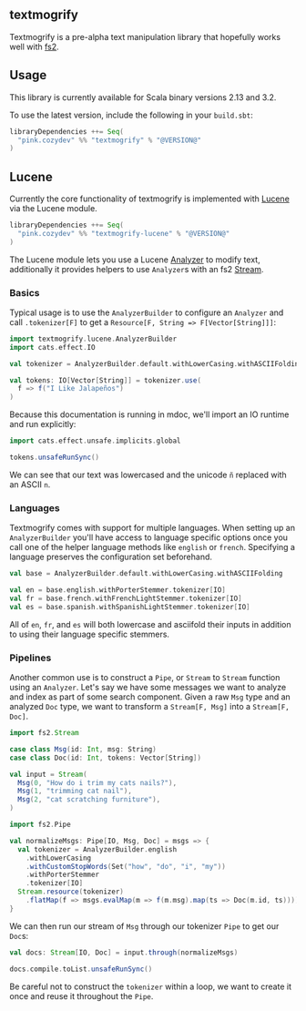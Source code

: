 ## textmogrify

Textmogrify is a pre-alpha text manipulation library that hopefully works well with [fs2][fs2].

## Usage

This library is currently available for Scala binary versions 2.13 and 3.2.

To use the latest version, include the following in your `build.sbt`:

```scala
libraryDependencies ++= Seq(
  "pink.cozydev" %% "textmogrify" % "@VERSION@"
)
```

## Lucene

Currently the core functionality of textmogrify is implemented with [Lucene][lucene] via the Lucene module.

```scala
libraryDependencies ++= Seq(
  "pink.cozydev" %% "textmogrify-lucene" % "@VERSION@"
)
```

The Lucene module lets you use a Lucene [Analyzer][analyzer] to modify text, additionally it provides helpers to use `Analyzer`s with an fs2 [Stream][stream].


### Basics

Typical usage is to use the `AnalyzerBuilder` to configure an `Analyzer` and call `.tokenizer[F]` to get a `Resource[F, String => F[Vector[String]]]`:

```scala mdoc:silent
import textmogrify.lucene.AnalyzerBuilder
import cats.effect.IO

val tokenizer = AnalyzerBuilder.default.withLowerCasing.withASCIIFolding.tokenizer[IO]

val tokens: IO[Vector[String]] = tokenizer.use(
  f => f("I Like Jalapeños")
)
```

Because this documentation is running in mdoc, we'll import an IO runtime and run explicitly:

```scala mdoc
import cats.effect.unsafe.implicits.global

tokens.unsafeRunSync()
```

We can see that our text was lowercased and the unicode `ñ` replaced with an ASCII `n`.


### Languages

Textmogrify comes with support for multiple languages.
When setting up an `AnalyzerBuilder` you'll have access to language specific options once you call one of the helper language methods like `english` or `french`.
Specifying a language preserves the configuration set beforehand.

```scala mdoc:silent
val base = AnalyzerBuilder.default.withLowerCasing.withASCIIFolding

val en = base.english.withPorterStemmer.tokenizer[IO]
val fr = base.french.withFrenchLightStemmer.tokenizer[IO]
val es = base.spanish.withSpanishLightStemmer.tokenizer[IO]
```

All of `en`, `fr`, and `es` will both lowercase and asciifold their inputs in addition to using their language specific stemmers.


### Pipelines

Another common use is to construct a `Pipe`, or `Stream` to `Stream` function using an `Analyzer`.
Let's say we have some messages we want to analyze and index as part of some search component.
Given a raw `Msg` type and an analyzed `Doc` type, we want to transform a `Stream[F, Msg]` into a `Stream[F, Doc]`.

```scala mdoc:silent
import fs2.Stream

case class Msg(id: Int, msg: String)
case class Doc(id: Int, tokens: Vector[String])

val input = Stream(
  Msg(0, "How do i trim my cats nails?"),
  Msg(1, "trimming cat nail"),
  Msg(2, "cat scratching furniture"),
)
```

```scala mdoc:silent
import fs2.Pipe

val normalizeMsgs: Pipe[IO, Msg, Doc] = msgs => {
  val tokenizer = AnalyzerBuilder.english
    .withLowerCasing
    .withCustomStopWords(Set("how", "do", "i", "my"))
    .withPorterStemmer
    .tokenizer[IO]
  Stream.resource(tokenizer)
    .flatMap(f => msgs.evalMap(m => f(m.msg).map(ts => Doc(m.id, ts))))
}
```

We can then run our stream of `Msg` through our tokenizer `Pipe` to get our `Doc`s:

```scala mdoc:silent
val docs: Stream[IO, Doc] = input.through(normalizeMsgs)
```

```scala mdoc
docs.compile.toList.unsafeRunSync()
```

Be careful not to construct the `tokenizer` within a loop, we want to create it once and reuse it throughout the `Pipe`.


[analyzer]: https://lucene.apache.org/core/9_3_0/core/org/apache/lucene/analysis/Analyzer.html
[fs2]: https://fs2.io
[lucene]: https://lucene.apache.org/
[stream]: https://www.javadoc.io/doc/co.fs2/fs2-docs_2.13/latest/fs2/Stream.html
